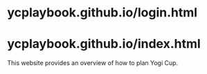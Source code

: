 # ycplaybook.github.io/login.html
# ycplaybook.github.io/index.html

This website provides an overview of how to plan Yogi Cup.
